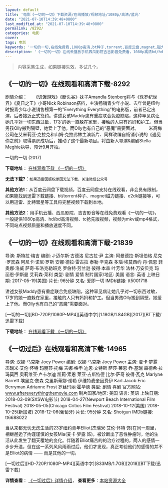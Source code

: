 ```yaml
---
layout: default
title: '电影《一切的一切》下载资源/在线播放/视频地址/1080p/高清/蓝光'
date: "2021-07-10T14:39:48+0800"
last_modified_at: "2021-07-10T14:39:48+0800"
permalink: /8292/
categories: 电影
cover:
tags: 电影
keywords: '一切的一切,在线免费看,1080p高清,bt种子,torrent,百度云盘,magnet,磁力链,迅雷下载资源'
description: '《一切的一切》在线云播放手机西瓜影院吉吉影音免费看，1080p高清bd/hd未删减完整版和tc抢先枪版，mkv/mp4格式，附带bt/torrent种子、magnet/磁力链、百度云盘、网盘资源迅雷下载链接'
---
```


>内容采集生成，如果链接失效，多试几个。


## 《一切的一切》在线观看和高清下载-8292

剧情介绍：　　《饥饿游戏》《断头谷》妹子Amandla Stenberg将与《侏罗纪世界》《夏日之王》小哥Nick Robinson搭档，主演畅销青少年小说、去年曾是纽约时报青少年小说销售榜第一的"Everything Everything"的电影版，前者已定出演，后者接近正式签约。讲述女孩Maddy患有重症联合免疫缺陷，这种罕见病让她几乎对一切东西过敏，17岁的她一直躲在家里，接触的人只有妈妈和护工。但当男孩Olly搬到隔壁，她爱上了他。而Olly也有自己的“恶魔”需要面对。 　　米高梅公司在艾米莉亚·克拉克和山姆·克拉弗林主演新片、同样改编自畅销小说的《遇见你之前》取得票房成功后，推动了这个最新项目。将由新人导演&编剧Stella Meghie执导，预计9月开拍。


一切的一切 (2017)

**下载地址**： [在线观看下载 《一切的一切》](https://www.btbtdy.me/btdy/dy11261.html) 


**无法下载?**：`如果迅雷因版权原因无法下载，关注微信公众号 `

**其他方法1**：从百度云网盘下载视频，百度云网盘支持在线观看，非会员有限制，如果能找到迅雷下载链接、bt/torrent种子、magnet磁力链接、e2dk链接等，可以用迅雷、比特彗星等工具将完整视频下载到本地。

**其他方法2**：用手机云播、西瓜影院、吉吉影音等在线免费观看《一切的一切》，一般提供1080p高清、hd/bd高清视频、tc抢先版视频，视频为mkv或mp4格式，不同站点视频质量和播放速度不同。


## 《一切的一切》在线观看和高清下载-21839

导演: 斯特拉·梅吉 编剧: J·迈尔斯·古德洛 尼古拉·尹 主演: 阿曼德拉·斯坦伯格 尼克·罗宾森 阿尼卡·诺尼·罗斯 安娜·德拉·雷古拉 泰勒·辛克森 多瑙·埃莫西约 丹·佩恩 菲奥娜·洛威 萨奇·布洛克勒班克 罗伯特·劳兰逊 彼得·本森 叶芳华 法林·万安贝克 玛丽恩·伊斯曼 艾莉森·莱利 类型: 剧情 爱情 制片国家/地区: 美国 语言: 英语 上映日期: 2017-05-19(美国) 片长: 96分钟 又名: 爱即一切 IMDb链接: tt5001718

讲述女孩Maddy患有重症联合免疫缺陷，这种罕见病让她几乎对一切东西过敏，17岁的她一直躲在家里，接触的人只有妈妈和护工。但当男孩Olly搬到隔壁，她爱上了他。而Olly也有自己的“恶魔”需要面对。


[一切的一切][BD-720P/1080P-MP4][英语中字][1.18GB/1.84GB][2017][BT下载/迅雷下载]

**下载地址**： [在线观看下载 《一切的一切》](https://www.btdx8.com/torrent/yqdyq_2017.html) 


## 《一切过后》在线观看和高清下载-14965

导演: 汉娜·马克斯 Joey Power 编剧: 汉娜·马克斯 Joey Power 主演: 麦卡·梦露 杰瑞米·艾伦·怀特 玛丽莎·托梅 吉娜·格申 迪恩·文特斯 萨莎·莱恩 乔·基瑞 森德希·拉玛莫西 奥莉维亚·卢卡尔迪 凯莉·索恩 莱亚·吉斯特德 比尔·萨奇 彼得·瓦克 Marlyne Barrett 埃里克·詹森 克里斯蒂娜·谢勒 伊维特麦奎因费伊 Karl Jacob Eric Berryman Adrianne Frost 罗丝玛丽·霍华德 类型: 剧情 喜剧 官方网站: www.aftereverythingthemovie.com 制片国家/地区: 美国 语言: 英语 上映日期: 2018-03-09(SXSW电影节) 2018-04-27(Newport Beach International Film Festival) 2018-05-05(Chicago Critics Film Festival) 2018-10-12(美国) 2018-10-25(新加坡) 2018-12-06(葡萄牙) 片长: 95分钟 又名: Shotgun IMDb链接: tt6688022

当从来都无忧无虑生活的23岁纽约青年Elliot(杰瑞米·艾伦·怀特 饰)在同一周里，相继邂逅了拘谨谨慎的女孩Mia(麦卡·梦露 饰)，被诊断出了恶性肿瘤时，他的生活从此发生了翻天覆地的变化。伴随着Elliot痛苦的的治疗过程的，两人的感情一步步升温，但在这一系列风风雨雨过后，他们才发现，真正考验他们的感情的并不是Elliot的病情 —— 而是其他的一切。


[一切过后][HD-720P/1080P-MP4][英语中字][833MB/1.7GB][2018][BT下载/迅雷下载]

**详情查看**： [《一切过后》详情介绍](/movie/14965/)， **查看更多**：[本站资源大全](/movie/t/all/)

